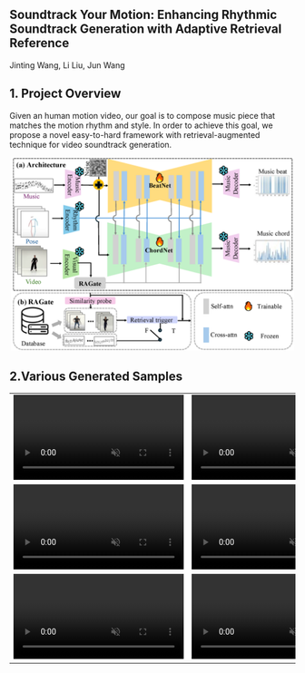 ## Soundtrack Your Motion: Enhancing Rhythmic Soundtrack Generation with Adaptive Retrieval Reference
Jinting Wang, Li Liu, Jun Wang
## 1. Project Overview
Given an human motion video, our goal is to compose music piece that matches the motion rhythm and style. In order to achieve this goal, we propose a novel easy-to-hard framework with retrieval-augmented technique for video soundtrack generation. 
<p align="center">
	<img src="pipeline.png" width="500">

## 2.Various Generated Samples

<div style="text-align: center;">
    <table class="center">
        <tr>
            <td width="33%" style="border: none">
                <video controls autoplay loop src="https://github.com/beria-moon/Soundtrack-your-Motion/examples/video_refine_generated_gWA_sFM_c08_d27_mWA0_ch15.mp4" muted></video>
            </td>
            <td width="33%" style="border: none">
                <video controls autoplay loop src="./examples/video_refine_generated_gPO_sFM_c09_d11_mPO5_ch13.mp4" muted></video>
            </td>
            <td width="33%" style="border: none">
                <video controls autoplay loop src="./examples/video_refine_generated_gBR_sFM_c01_d05_mBR3_ch10.mp4" muted></video>
            </td>
        </tr>
        <tr>
            <td width="33%" style="border: none">
                <video controls autoplay loop src="./examples/video_refine_generated_gLH_sFM_c06_d17_mLH4_ch12.mp4" muted></video>
            </td>
            <td width="33%" style="border: none">
                <video controls autoplay loop src="./examples/video_refine_generated_gMH_sFM_c04_d22_mMH5_ch06.mp4" muted></video>
            </td>
            <td width="33%" style="border: none">
                <video controls autoplay loop src="./examples/video_refine_generated_gMH_sFM_c08_d22_mMH3_ch04.mp4" muted></video>
            </td>
        </tr>
        <tr>
            <td width="33%" style="border: none">
                <video controls autoplay loop src="./examples/video_refine_generated_gLO_sFM_c08_d15_mLO4_ch19.mp4" muted></video>
            </td>
            <td width="33%" style="border: none">
                <video controls autoplay loop src="./examples/video_refine_generated_gPO_sFM_c05_d12_mPO5_ch21.mp4" muted></video>
            </td>
            <td width="33%" style="border: none">
                <video controls autoplay loop src="./examples/video_refine_generated_gMH_sFM_c04_d23_mMH0_ch14.mp4" muted></video>
            </td>
        </tr>
    </table>
</div>

